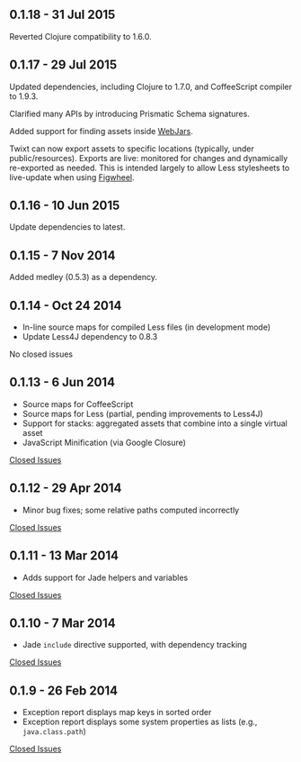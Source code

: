 ## 0.1.18 - 31 Jul 2015

Reverted Clojure compatibility to 1.6.0.

## 0.1.17 - 29 Jul 2015

Updated dependencies, including Clojure to 1.7.0, and CoffeeScript compiler to 1.9.3.

Clarified many APIs by introducing Prismatic Schema signatures.

Added support for finding assets inside [WebJars](http://www.webjars.org/).

Twixt can now export assets to specific locations (typically, under public/resources).
Exports are live: monitored for changes and dynamically re-exported as needed.
This is intended largely to allow Less stylesheets to live-update when using
[Figwheel](https://github.com/bhauman/lein-figwheel).

## 0.1.16 - 10 Jun 2015

Update dependencies to latest.

## 0.1.15 - 7 Nov 2014

Added medley (0.5.3) as a dependency.
 
## 0.1.14 - Oct 24 2014

* In-line source maps for compiled Less files (in development mode)
* Update Less4J dependency to 0.8.3

No closed issues

## 0.1.13 - 6 Jun 2014

* Source maps for CoffeeScript
* Source maps for Less (partial, pending improvements to Less4J)
* Support for stacks: aggregated assets that combine into a single virtual asset
* JavaScript Minification (via Google Closure) 

[Closed Issues](https://github.com/AvisoNovate/twixt/issues?q=milestone%3A0.1.13)

## 0.1.12 - 29 Apr 2014

* Minor bug fixes; some relative paths computed incorrectly

[Closed Issues](https://github.com/AvisoNovate/twixt/issues?q=milestone%3A0.1.12)

## 0.1.11 - 13 Mar 2014

* Adds support for Jade helpers and variables

[Closed Issues](https://github.com/AvisoNovate/twixt/issues?q=milestone%3A0.1.11)

## 0.1.10 - 7 Mar 2014

* Jade `include` directive supported, with dependency tracking

[Closed Issues](https://github.com/AvisoNovate/twixt/issues?q=milestone%3A0.1.10)

## 0.1.9 - 26 Feb 2014

* Exception report displays map keys in sorted order
* Exception report displays some system properties as lists (e.g., `java.class.path`)

[Closed Issues](https://github.com/AvisoNovate/twixt/issues?q=milestone%3A0.1.9)